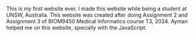 This is my first website ever.
I made this website while being a student at UNSW, Australia.
This website was created after doing Assignment 2 and Assignment 3 of BIOM9450 Medical Informatics course T3, 2024.
Ayman helped me on this website, specially with the JavaScript.
